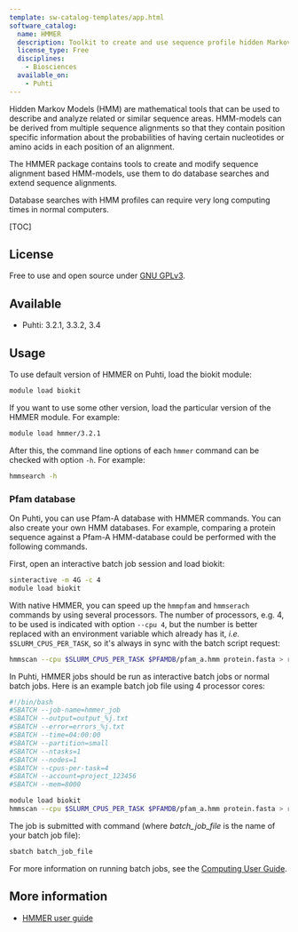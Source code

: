 ```yaml
---
template: sw-catalog-templates/app.html
software_catalog:
  name: HMMER
  description: Toolkit to create and use sequence profile hidden Markov models
  license_type: Free
  disciplines:
    - Biosciences
  available_on:
    - Puhti
---
```


Hidden Markov Models (HMM) are mathematical tools that can be used to describe and analyze related or similar sequence areas. 
HMM-models can be derived from multiple sequence alignments so that they contain position specific information about the 
probabilities of having certain nucleotides or amino acids in each position of an alignment.

The HMMER package contains tools to create and modify sequence alignment based HMM-models, use them to do database searches and extend sequence alignments.

Database searches with HMM profiles can require very long computing times in normal computers.

[TOC]

## License

Free to use and open source under [GNU GPLv3](https://www.gnu.org/licenses/gpl-3.0.html).

## Available

* Puhti: 3.2.1, 3.3.2, 3.4

## Usage

To use default version of HMMER on Puhti, load the biokit module:

```bash
module load biokit
```

If you want to use some other version, load the particular version of the HMMER module. For example:

```bash
module load hmmer/3.2.1
```

After this, the command line options of each `hmmer` command can be checked with option `-h`. For example:

```bash
hmmsearch -h
```

### Pfam database

On Puhti, you can use Pfam-A database with HMMER commands. You can also create your own HMM databases.
For example, comparing a protein sequence against a Pfam-A HMM-database could be performed with the following commands.

First, open an interactive batch job session and load biokit:

```bash
sinteractive -m 4G -c 4
module load biokit
```

With native HMMER, you can speed up the `hmmpfam` and `hmmserach` commands by using several
processors. The number of processors, e.g. 4, to be used is indicated with option `--cpu 4`,
but the number is better replaced with an environment variable which already has it, *i.e.* 
`$SLURM_CPUS_PER_TASK`, so it's always in sync with the batch script request:

```bash
hmmscan --cpu $SLURM_CPUS_PER_TASK $PFAMDB/pfam_a.hmm protein.fasta > result.txt
```

In Puhti, HMMER jobs should be run as interactive batch jobs or normal batch jobs. Here is an example batch job file using 4 processor cores:

```bash
#!/bin/bash 
#SBATCH --job-name=hmmer_job
#SBATCH --output=output_%j.txt
#SBATCH --error=errors_%j.txt
#SBATCH --time=04:00:00
#SBATCH --partition=small
#SBATCH --ntasks=1
#SBATCH --nodes=1  
#SBATCH --cpus-per-task=4
#SBATCH --account=project_123456
#SBATCH --mem=8000

module load biokit
hmmscan --cpu $SLURM_CPUS_PER_TASK $PFAMDB/pfam_a.hmm protein.fasta > result.txt
```

The job is submitted with command (where *batch_job_file* is the name of your batch job file):

```bash
sbatch batch_job_file
```

For more information on running batch jobs, see the [Computing User Guide](../computing/running/getting-started.md).

## More information

* [HMMER user guide](http://eddylab.org/software/hmmer/Userguide.pdf)
